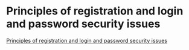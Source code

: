 # Principles of registration and login and password security issues
[Principles of registration and login and password security issues](https://aiwithcloud.com/2022/09/19/principles_of_registration_and_login_and_password_security_issues/)